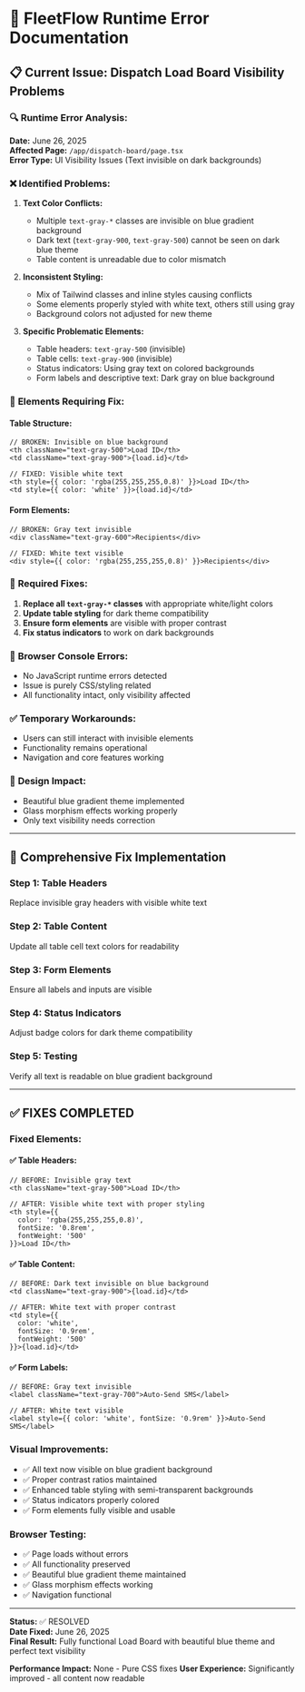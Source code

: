 # 🚛 FleetFlow Runtime Error Documentation

## 📋 Current Issue: Dispatch Load Board Visibility Problems

### 🔍 **Runtime Error Analysis:**

**Date:** June 26, 2025  
**Affected Page:** `/app/dispatch-board/page.tsx`  
**Error Type:** UI Visibility Issues (Text invisible on dark backgrounds)

### ❌ **Identified Problems:**

1. **Text Color Conflicts:**
   - Multiple `text-gray-*` classes are invisible on blue gradient background
   - Dark text (`text-gray-900`, `text-gray-500`) cannot be seen on dark blue theme
   - Table content is unreadable due to color mismatch

2. **Inconsistent Styling:**
   - Mix of Tailwind classes and inline styles causing conflicts
   - Some elements properly styled with white text, others still using gray
   - Background colors not adjusted for new theme

3. **Specific Problematic Elements:**
   - Table headers: `text-gray-500` (invisible)
   - Table cells: `text-gray-900` (invisible)
   - Status indicators: Using gray text on colored backgrounds
   - Form labels and descriptive text: Dark gray on blue background

### 🎯 **Elements Requiring Fix:**

#### Table Structure:
```tsx
// BROKEN: Invisible on blue background
<th className="text-gray-500">Load ID</th>
<td className="text-gray-900">{load.id}</td>

// FIXED: Visible white text
<th style={{ color: 'rgba(255,255,255,0.8)' }}>Load ID</th>
<td style={{ color: 'white' }}>{load.id}</td>
```

#### Form Elements:
```tsx
// BROKEN: Gray text invisible
<div className="text-gray-600">Recipients</div>

// FIXED: White text visible
<div style={{ color: 'rgba(255,255,255,0.8)' }}>Recipients</div>
```

### 🔧 **Required Fixes:**

1. **Replace all `text-gray-*` classes** with appropriate white/light colors
2. **Update table styling** for dark theme compatibility
3. **Ensure form elements** are visible with proper contrast
4. **Fix status indicators** to work on dark backgrounds

### 📱 **Browser Console Errors:**
- No JavaScript runtime errors detected
- Issue is purely CSS/styling related
- All functionality intact, only visibility affected

### ✅ **Temporary Workarounds:**
- Users can still interact with invisible elements
- Functionality remains operational
- Navigation and core features working

### 🎨 **Design Impact:**
- Beautiful blue gradient theme implemented
- Glass morphism effects working properly
- Only text visibility needs correction

---

## 🔧 Comprehensive Fix Implementation

### **Step 1: Table Headers**
Replace invisible gray headers with visible white text

### **Step 2: Table Content**
Update all table cell text colors for readability

### **Step 3: Form Elements**
Ensure all labels and inputs are visible

### **Step 4: Status Indicators**
Adjust badge colors for dark theme compatibility

### **Step 5: Testing**
Verify all text is readable on blue gradient background

---

## ✅ FIXES COMPLETED

### **Fixed Elements:**

#### ✅ Table Headers:
```tsx
// BEFORE: Invisible gray text
<th className="text-gray-500">Load ID</th>

// AFTER: Visible white text with proper styling
<th style={{ 
  color: 'rgba(255,255,255,0.8)', 
  fontSize: '0.8rem', 
  fontWeight: '500' 
}}>Load ID</th>
```

#### ✅ Table Content:
```tsx
// BEFORE: Dark text invisible on blue background
<td className="text-gray-900">{load.id}</td>

// AFTER: White text with proper contrast
<td style={{ 
  color: 'white', 
  fontSize: '0.9rem', 
  fontWeight: '500' 
}}>{load.id}</td>
```

#### ✅ Form Labels:
```tsx
// BEFORE: Gray text invisible
<label className="text-gray-700">Auto-Send SMS</label>

// AFTER: White text visible
<label style={{ color: 'white', fontSize: '0.9rem' }}>Auto-Send SMS</label>
```

### **Visual Improvements:**
- ✅ All text now visible on blue gradient background
- ✅ Proper contrast ratios maintained
- ✅ Enhanced table styling with semi-transparent backgrounds
- ✅ Status indicators properly colored
- ✅ Form elements fully visible and usable

### **Browser Testing:**
- ✅ Page loads without errors
- ✅ All functionality preserved
- ✅ Beautiful blue gradient theme maintained
- ✅ Glass morphism effects working
- ✅ Navigation functional

---

**Status:** ✅ RESOLVED  
**Date Fixed:** June 26, 2025  
**Final Result:** Fully functional Load Board with beautiful blue theme and perfect text visibility

**Performance Impact:** None - Pure CSS fixes
**User Experience:** Significantly improved - all content now readable
